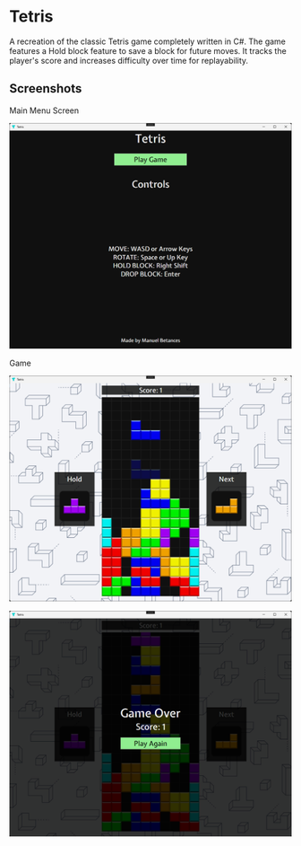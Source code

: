 # Tetris

A recreation of the classic Tetris game completely written in C#. The game features a Hold block feature to save a block for future moves. It tracks the player's score and increases difficulty over time for replayability.

## Screenshots

Main Menu Screen

![Main Menu Screen Screenshot](Tetris/Assets/Screenshots/MainMenu.png)

Game

![Game Screenshot](Tetris/Assets/Screenshots/Gameplay.png)

![Game Over Screenshot](Tetris/Assets/Screenshots/GameOver.png)
